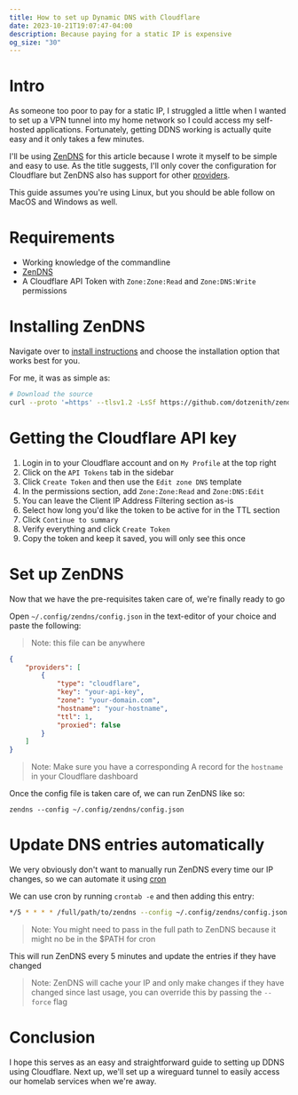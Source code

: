 ```yaml
---
title: How to set up Dynamic DNS with Cloudflare
date: 2023-10-21T19:07:47-04:00
description: Because paying for a static IP is expensive
og_size: "30"
---
```


# Intro 

As someone too poor to pay for a static IP, I struggled a little when I wanted to set up a VPN tunnel into my home network so I could access my self-hosted applications. Fortunately, getting DDNS working is actually quite easy and it only takes a few minutes. 

I'll be using [ZenDNS](https://github.com/dotzenith/ZenDNS) for this article because I wrote it myself to
be simple and easy to use.
As the title suggests, I'll only cover the configuration for Cloudflare but ZenDNS also has support for other [providers](https://github.com/dotzenith/ZenDNS?tab=readme-ov-file#-configuration).

This guide assumes you're using Linux, but you should be able follow on MacOS and Windows as well.

# Requirements

- Working knowledge of the commandline
- [ZenDNS](https://github.com/dotzenith/ZenDNS)
- A Cloudflare API Token with `Zone:Zone:Read` and `Zone:DNS:Write` permissions

# Installing ZenDNS

Navigate over to [install instructions](https://github.com/dotzenith/ZenDNS?tab=readme-ov-file#-installation) and choose the installation option that works best for you.

For me, it was as simple as:
```sh
# Download the source
curl --proto '=https' --tlsv1.2 -LsSf https://github.com/dotzenith/zendns/releases/latest/download/zendns-installer.sh | sh
```

# Getting the Cloudflare API key

1. Login in to your Cloudflare account and on `My Profile` at the top right
2. Click on the `API Tokens` tab in the sidebar
3. Click `Create Token` and then use the `Edit zone DNS` template
4. In the permissions section, add `Zone:Zone:Read` and `Zone:DNS:Edit`
5. You can leave the Client IP Address Filtering section as-is
6. Select how long you'd like the token to be active for in the TTL section
7. Click `Continue to summary`
8. Verify everything and click `Create Token`
9. Copy the token and keep it saved, you will only see this once

# Set up ZenDNS

Now that we have the pre-requisites taken care of, we're finally ready to go

Open `~/.config/zendns/config.json` in the text-editor of your choice and paste the following:
> Note: this file can be anywhere

```json
{
    "providers": [
        {
            "type": "cloudflare",
            "key": "your-api-key",
            "zone": "your-domain.com",
            "hostname": "your-hostname",
            "ttl": 1,
            "proxied": false
        }
    ]
}
```
> Note: Make sure you have a corresponding A record for the `hostname` in your Cloudflare dashboard

Once the config file is taken care of, we can run ZenDNS like so:
```
zendns --config ~/.config/zendns/config.json
```

# Update DNS entries automatically

We very obviously don't want to manually run ZenDNS every time our IP changes, so we can automate it using [cron](https://en.wikipedia.org/wiki/Cron)

We can use cron by running `crontab -e` and then adding this entry:
```bash
*/5 * * * * /full/path/to/zendns --config ~/.config/zendns/config.json --log /var/log/zendns.log
```
> Note: You might need to pass in the full path to ZenDNS because it might no be in the $PATH for cron

This will run ZenDNS every 5 minutes and update the entries if they have changed

> Note: ZenDNS will cache your IP and only make changes if they have changed since last usage, you can override this by passing the `--force` flag

# Conclusion

I hope this serves as an easy and straightforward guide to setting up DDNS using Cloudflare. Next up, we'll set up a wireguard tunnel to easily access our homelab services when we're away.

